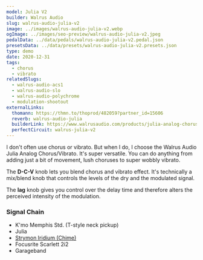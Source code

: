 ```yaml
---
model: Julia V2
builder: Walrus Audio
slug: walrus-audio-julia-v2
image: ../images/walrus-audio-julia-v2.webp
ogImage: ../images/seo-preview/walrus-audio-julia-v2.jpeg
pedalData: ../data/pedals/walrus-audio-julia-v2.pedal.json
presetsData: ../data/presets/walrus-audio-julia-v2.presets.json
type: demo
date: 2020-12-31
tags:
  - chorus
  - vibrato
relatedSlugs:
  - walrus-audio-acs1
  - walrus-audio-slo
  - walrus-audio-polychrome
  - modulation-shootout
externalLinks:
  thomann: https://thmn.to/thoprod/482059?partner_id=15606
  reverb: walrus-audio-julia
  builderLink: https://www.walrusaudio.com/products/julia-analog-chorus-vibrato-v2
  perfectCircuit: walrus-julia-v2
---
```


I don't often use chorus or vibrato. But when I do, I choose the Walrus Audio Julia Analog Chorus/Vibrato. It's super versatile. You can do anything from adding just a bit of movement, lush choruses to super wobbly vibrato.

The **D-C-V** knob lets you blend chorus and vibrato effect. It's technically a mix/blend knob that controls the levels of the dry and the modulated signal.

The **lag** knob gives you control over the delay time and therefore alters the perceived intensity of the modulation.

### Signal Chain

- K'mo Memphis Std. (T-style neck pickup)
- Julia
- [Strymon Iridium (Chime)](/demos/strymon-iridium)
- Focusrite Scarlett 2i2
- Garageband
